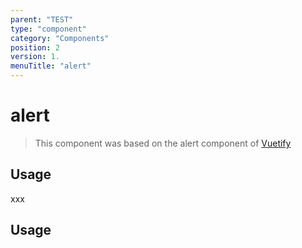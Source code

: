 ```yaml
---
parent: "TEST"
type: "component"
category: "Components"
position: 2
version: 1.
menuTitle: "alert"
---
```


# alert

>This component was based on the alert component of [Vuetify](https://vuetifyjs.com/en/components/alert/ "Vuetify's alert component")

## Usage

xxx

<!-- Component template need to be here -->
<DocComponent :file="'TEST/alert/TEST_alert-usage'"/>



## Usage

<!-- Component template need to be here -->
<DocComponent :file="'TEST/alert/TEST_alert-usage'"/>




